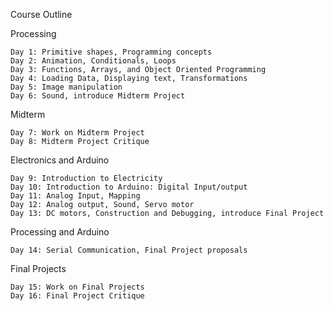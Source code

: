 Course Outline

Processing

 	Day 1: Primitive shapes, Programming concepts
 	Day 2: Animation, Conditionals, Loops
 	Day 3: Functions, Arrays, and Object Oriented Programming
 	Day 4: Loading Data, Displaying text, Transformations
 	Day 5: Image manipulation
 	Day 6: Sound, introduce Midterm Project

Midterm

 	Day 7: Work on Midterm Project
 	Day 8: Midterm Project Critique

Electronics and Arduino

 	Day 9: Introduction to Electricity
 	Day 10: Introduction to Arduino: Digital Input/output
 	Day 11: Analog Input, Mapping
 	Day 12: Analog output, Sound, Servo motor
	Day 13: DC motors, Construction and Debugging, introduce Final Project

Processing and Arduino

 	Day 14: Serial Communication, Final Project proposals

Final Projects

 	Day 15: Work on Final Projects
 	Day 16: Final Project Critique
